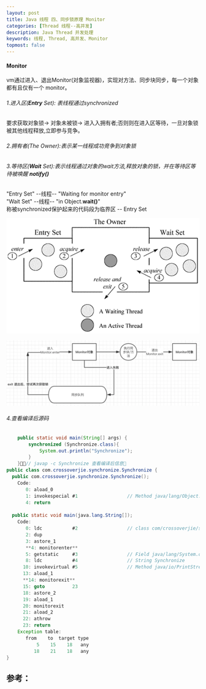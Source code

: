 ```yaml
---
layout: post
title: Java 线程 四、同步锁原理 Monitor
categories: [Thread 线程--高并发]
description: Java Thread 并发处理
keywords: 线程, Thread, 高并发、Monitor
topmost: false
---
```


#### Monitor

vm通过进入、退出Monitor(对象监视器)，实现对方法、同步块同步，每一个对象都有且仅有一个 monitor。

###### 1.进入区(**Entry** Set): 表线程通过synchronized  

要求获取对象锁-> 对象未被锁-> 进入入拥有者;否则则在进入区等待，一旦对象锁被其他线程释放,立即参与竞争。 

###### 2.拥有者(The Owner):表示某一线程成功竞争到对象锁 

###### 3.等待区(**Wait** Set):表示线程通过对象的wait方法,释放对象的锁，并在等待区等待被唤醒 **notify()**  

"Entry Set" --线程-- "Waiting for monitor entry"  
"Wait Set"  --线程-- "in Object.**wait()**"  
称被synchronized保护起来的代码段为临界区 -- Entry Set

![monitor](/images/posts/2016-07-01-thread-monitor/monitor.png)

![monitor2](/images/posts/2016-07-01-thread-monitor/monitor2.png)



###### 4.查看编译后源码

```java
    public static void main(String[] args) {
        synchronized (Synchronize.class){
            System.out.println("Synchronize");
        }
    }// javap -c Synchronize 查看编译后信息
public class com.crossoverjie.synchronize.Synchronize {
  public com.crossoverjie.synchronize.Synchronize();
    Code:
       0: aload_0
       1: invokespecial #1                  // Method java/lang/Object."<init>":()V
       4: return

  public static void main(java.lang.String[]);
    Code:
       0: ldc           #2                  // class com/crossoverjie/synchronize/Synchronize
       2: dup
       3: astore_1
       **4: monitorenter**
       5: getstatic     #3                  // Field java/lang/System.out:Ljava/io/PrintStream;
       8: ldc           #4                  // String Synchronize
      10: invokevirtual #5                  // Method java/io/PrintStream.println:(Ljava/lang/String;)V
      13: aload_1
      **14: monitorexit**
      15: goto          23
      18: astore_2
      19: aload_1
      20: monitorexit
      21: aload_2
      22: athrow
      23: return
    Exception table:
       from    to  target type
           5    15    18   any
          18    21    18   any
}

```










## 参考：

